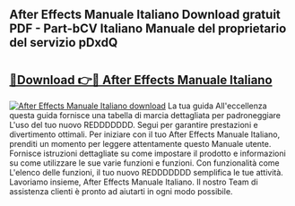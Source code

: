 ## After Effects Manuale Italiano Download gratuit PDF - Part-bCV Italiano Manuale del proprietario del servizio pDxdQ

# <h2><a href="http://dfbsom.blite.top/?on=After+Effects+Manuale+Italiano">🔗Download 👉🔴 After Effects Manuale Italiano</a></h2>

[![After Effects Manuale Italiano download](https://i.imgur.com/lujVjoI.png)](http://dfbsom.blite.top/?on=After+Effects+Manuale+Italiano)
La tua guida All'eccellenza questa guida fornisce una tabella di marcia dettagliata per padroneggiare L'uso del tuo nuovo REDDDDDDD. Segui per garantire prestazioni e divertimento ottimali. Per iniziare con il tuo After Effects Manuale Italiano, prenditi un momento per leggere attentamente questo Manuale utente. Fornisce istruzioni dettagliate su come impostare il prodotto e informazioni su come utilizzare le sue varie funzioni e funzioni. Con funzionalità come L'elenco delle funzioni, il tuo nuovo REDDDDDDD semplifica le tue attività. Lavoriamo insieme, After Effects Manuale Italiano. Il nostro Team di assistenza clienti è pronto ad aiutarti in ogni modo possibile.
